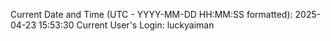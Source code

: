 Current Date and Time (UTC - YYYY-MM-DD HH:MM:SS formatted): 2025-04-23 15:53:30
Current User's Login: luckyaiman
